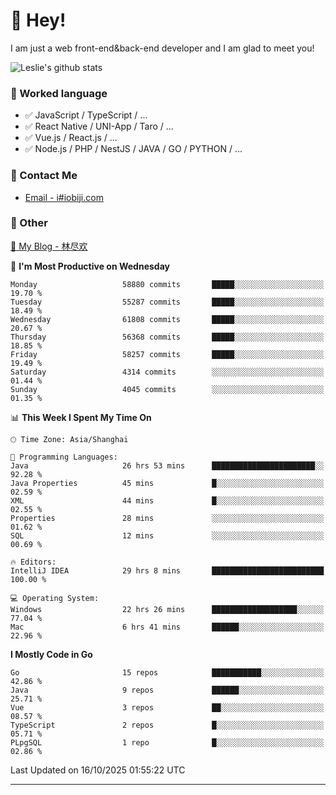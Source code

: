# 👋 Hey!

I am just a web front-end&back-end developer and I am glad to meet you!

![Leslie's github stats](https://github-readme-stats.vercel.app/api?username=unsafe-ptr&&show_icons=true&&title_color=1abc9c&&icon_color=1abc9c)


### 📝 Worked language

- ✅ JavaScript / TypeScript / ...
- ✅ React Native / UNI-App / Taro / ...
- ✅ Vue.js / React.js / ...
- ✅ Node.js / PHP / NestJS / JAVA / GO / PYTHON / ...

### 📮 Contact Me

- [Email - i#iobiji.com](mailto:i@iobiji.com)


### 🤪 Other

[📌 My Blog - 林尽欢](https://iobiji.com)

<!--START_SECTION:waka-->
📅 **I'm Most Productive on Wednesday** 

```text
Monday                   58880 commits       █████░░░░░░░░░░░░░░░░░░░░   19.70 % 
Tuesday                  55287 commits       █████░░░░░░░░░░░░░░░░░░░░   18.49 % 
Wednesday                61808 commits       █████░░░░░░░░░░░░░░░░░░░░   20.67 % 
Thursday                 56368 commits       █████░░░░░░░░░░░░░░░░░░░░   18.85 % 
Friday                   58257 commits       █████░░░░░░░░░░░░░░░░░░░░   19.49 % 
Saturday                 4314 commits        ░░░░░░░░░░░░░░░░░░░░░░░░░   01.44 % 
Sunday                   4045 commits        ░░░░░░░░░░░░░░░░░░░░░░░░░   01.35 % 
```


📊 **This Week I Spent My Time On** 

```text
🕑︎ Time Zone: Asia/Shanghai

💬 Programming Languages: 
Java                     26 hrs 53 mins      ███████████████████████░░   92.28 % 
Java Properties          45 mins             █░░░░░░░░░░░░░░░░░░░░░░░░   02.59 % 
XML                      44 mins             █░░░░░░░░░░░░░░░░░░░░░░░░   02.55 % 
Properties               28 mins             ░░░░░░░░░░░░░░░░░░░░░░░░░   01.62 % 
SQL                      12 mins             ░░░░░░░░░░░░░░░░░░░░░░░░░   00.69 % 

🔥 Editors: 
IntelliJ IDEA            29 hrs 8 mins       █████████████████████████   100.00 % 

💻 Operating System: 
Windows                  22 hrs 26 mins      ███████████████████░░░░░░   77.04 % 
Mac                      6 hrs 41 mins       ██████░░░░░░░░░░░░░░░░░░░   22.96 % 
```

**I Mostly Code in Go** 

```text
Go                       15 repos            ███████████░░░░░░░░░░░░░░   42.86 % 
Java                     9 repos             ██████░░░░░░░░░░░░░░░░░░░   25.71 % 
Vue                      3 repos             ██░░░░░░░░░░░░░░░░░░░░░░░   08.57 % 
TypeScript               2 repos             █░░░░░░░░░░░░░░░░░░░░░░░░   05.71 % 
PLpgSQL                  1 repo              █░░░░░░░░░░░░░░░░░░░░░░░░   02.86 % 
```




 Last Updated on 16/10/2025 01:55:22 UTC
<!--END_SECTION:waka-->
---
